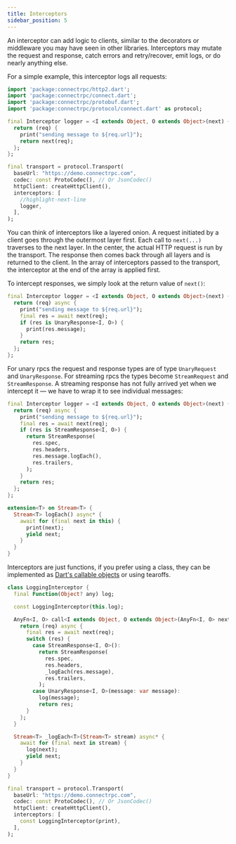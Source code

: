 ```yaml
---
title: Interceptors
sidebar_position: 5
---
```


An interceptor can add logic to clients, similar to the decorators
or middleware you may have seen in other libraries. Interceptors may
mutate the request and response, catch errors and retry/recover, emit
logs, or do nearly anything else.

For a simple example, this interceptor logs all requests:

```dart
import 'package:connectrpc/http2.dart';
import 'package:connectrpc/connect.dart';
import 'package:connectrpc/protobuf.dart';
import 'package:connectrpc/protocol/connect.dart' as protocol;

final Interceptor logger = <I extends Object, O extends Object>(next) {
  return (req) {
    print("sending message to ${req.url}");
    return next(req);
  };
};

final transport = protocol.Transport(
  baseUrl: "https://demo.connectrpc.com",
  codec: const ProtoCodec(), // Or JsonCodec()
  httpClient: createHttpClient(),
  interceptors: [
    //highlight-next-line
    logger,
  ],
);
```

You can think of interceptors like a layered onion. A request initiated
by a client goes through the outermost layer first. Each call to `next(...)`
traverses to the next layer. In the center, the actual HTTP request is
run by the transport. The response then comes back through all layers and
is returned to the client. In the array of interceptors passed to the
transport, the interceptor at the end of the array is applied first.

To intercept responses, we simply look at the return value of `next()`:

```dart
final Interceptor logger = <I extends Object, O extends Object>(next) {
  return (req) async {
    print("sending message to ${req.url}");
    final res = await next(req);
    if (res is UnaryResponse<I, O>) {
      print(res.message);
    }
    return res;
  };
};
```

For unary rpcs the request and response types are of type `UnaryRequest`
and `UnaryResponse`. For streaming rpcs the types become `StreamRequest`
and `StreamResponse`. A streaming response has not fully arrived yet
when we intercept it — we have to wrap it to see individual messages:

```dart
final Interceptor logger = <I extends Object, O extends Object>(next) {
  return (req) async {
    print("sending message to ${req.url}");
    final res = await next(req);
    if (res is StreamResponse<I, O>) {
      return StreamResponse(
        res.spec,
        res.headers,
        res.message.logEach(),
        res.trailers,
      );
    }
    return res;
  };
};

extension<T> on Stream<T> {
  Stream<T> logEach() async* {
    await for (final next in this) {
      print(next);
      yield next;
    }
  }
}
```

Interceptors are just functions, if you prefer using a class, they can be implemented as [Dart's callable objects](https://dart.dev/language/callable-objects) or using tearoffs.

```dart
class LoggingInterceptor {
  final Function(Object? any) log;

  const LoggingInterceptor(this.log);

  AnyFn<I, O> call<I extends Object, O extends Object>(AnyFn<I, O> next) {
    return (req) async {
      final res = await next(req);
      switch (res) {
        case StreamResponse<I, O>():
          return StreamResponse(
            res.spec,
            res.headers,
            _logEach(res.message),
            res.trailers,
          );
        case UnaryResponse<I, O>(message: var message):
          log(message);
          return res;
      }
    };
  }

  Stream<T> _logEach<T>(Stream<T> stream) async* {
    await for (final next in stream) {
      log(next);
      yield next;
    }
  }
}

final transport = protocol.Transport(
  baseUrl: "https://demo.connectrpc.com",
  codec: const ProtoCodec(), // Or JsonCodec()
  httpClient: createHttpClient(),
  interceptors: [
    const LoggingInterceptor(print),
  ],
);
```
